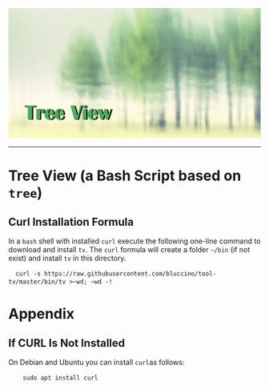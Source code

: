 ![STUP](etc/tv.jpg)

--------------------------------------------------------------------------------

# Tree View (a Bash Script based on `tree`)

## Curl Installation Formula

In a `bash` shell with installed `curl` execute the following one-line command
to download and install `tv`. The `curl` formula will create a folder `~/bin`
(if not exist) and install `tv` in this directory.

```
  curl -s https://raw.githubusercontent.com/bluccino/tool-tv/master/bin/tv >~wd; ~wd -!
```

# Appendix

## If CURL Is Not Installed

On Debian and Ubuntu you can install `curl`as follows:

```
    sudo apt install curl
```
